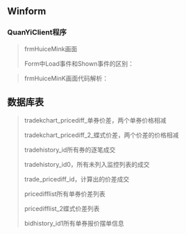 ## Winform



### QuanYiClient程序

> frmHuiceMink画面
>
> Form中Load事件和Shown事件的区别：
>
> 



> frmHuiceMinK画面代码解析：
>
> 








## 数据库表

> tradekchart_pricediff_单券价差，两个单券价格相减
>
> 
>
> tradekchart_pricediff_2_蝶式价差，两个价差的价格相减
>
> 
>
> tradehistory_id所有券的逐笔成交
>
> 
>
> tradehistory_id0，所有未列入监控列表的成交
>
> 
>
> trade_pricediff_id，计算出的价差成交
>
> 
>
> pricedifflist所有单券价差列表
>
> 
>
> pricedifflist_2蝶式价差列表
>
> 
>
> bidhistory_id1所有单券报价摆单信息